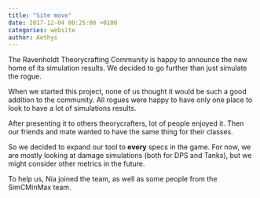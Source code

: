 ```yaml
---
title: "Site move"
date: 2017-12-04 00:25:00 +0100
categories: website
author: Aethys
---
```


The Ravenholdt Theorycrafting Community is happy to announce the new home of its simulation results.
We decided to go further than just simulate the rogue.
<!--more-->

When we started this project, none of us thought it would be such a good addition to the community. All rogues were happy to have only one place to look to have a lot of simulations results.

After presenting it to others theorycrafters, lot of people enjoyed it. Then our friends and mate wanted to have the same thing for their classes.

So we decided to expand our tool to **every** specs in the game. For now, we are mostly looking at damage simulations (both for DPS and Tanks), but we might consider other metrics in the future.

To help us, Nia joined the team, as well as some people from the SimCMinMax team.
